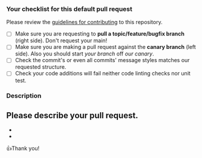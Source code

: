 ### Your checklist for this default pull request
Please review the [guidelines for contributing](../../CONTRIBUTING.md) to this repository.

- [ ] Make sure you are requesting to **pull a topic/feature/bugfix branch** (right side). Don't request your main!
- [ ] Make sure you are making a pull request against the **canary branch** (left side). Also you should start *your branch* off *our canary*.
- [ ] Check the commit's or even all commits' message styles matches our requested structure.
- [ ] Check your code additions will fail neither code linting checks nor unit test.

### Description
Please describe your pull request.
- 
- 
- 

👍Thank you!
